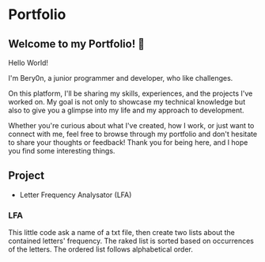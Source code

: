 # Portfolio
## Welcome to my Portfolio! 👋
Hello World!

I'm Bery0n, a junior programmer and developer, who like challenges.

On this platform, I'll be sharing my skills, experiences, and the projects I've worked on. My goal is not only to showcase my technical knowledge but also to give you a glimpse into my life and my approach to development.

Whether you're curious about what I've created, how I work, or just want to connect with me, feel free to browse through my portfolio and don't hesitate to share your thoughts or feedback! Thank you for being here, and I hope you find some interesting things.

## Project
- Letter Frequency Analysator (LFA)
### LFA
This little code ask a name of a txt file, then create two lists about the contained letters' frequency.
The raked list is sorted based on occurrences of the letters.
The ordered list follows alphabetical order.
